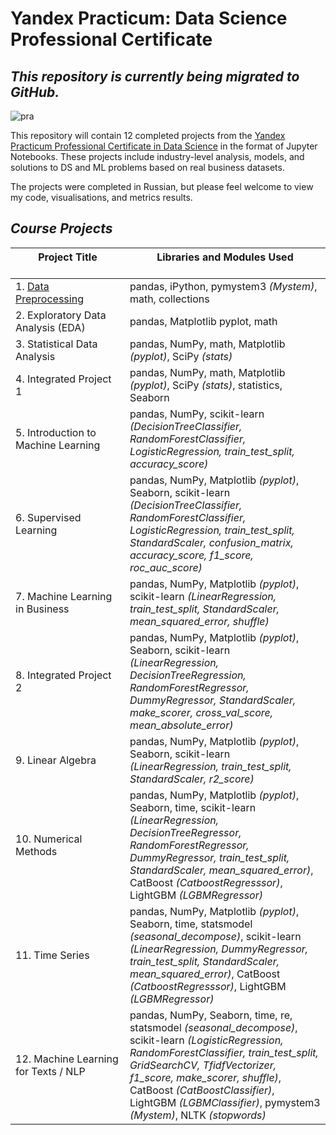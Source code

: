 # Yandex Practicum: Data Science Professional Certificate

## _This repository is currently being migrated to GitHub._

![pra](https://user-images.githubusercontent.com/101647250/174258608-cab4a61d-3680-4510-bc6f-c8b58fac50fa.jpg)


This repository will contain 12 completed projects from the [Yandex Practicum Professional Certificate in Data Science](https://practicum.com/data-scientist/) in the format of Jupyter Notebooks. These projects include industry-level analysis, models, and solutions to DS and ML problems based on real business datasets.

The projects were completed in Russian, but please feel welcome to view my code, visualisations, and metrics results.


## _Course Projects_

| <img width=1100/><span class="align-top"> Project Title <br /></span></img><br /> | <img width=900/><span class="align-top"> Libraries and Modules Used               <br /></span></img><br />
| -------------------------------------- | ---------------------------------------------- 
| 1\. [Data Preprocessing](https://github.com/an-sla/DataSci-ML-Practicum/blob/main/Data-preprocessing%20(Topic%201)/project-topic1-(data-preprocessing).ipynb)                    | pandas, iPython, pymystem3 _(Mystem)_, math, collections 
| 2\. Exploratory Data Analysis (EDA)    | pandas, Matplotlib pyplot, math               
| 3\. Statistical Data Analysis          | pandas, NumPy, math, Matplotlib _(pyplot)_, SciPy _(stats)_ 
| 4\. Integrated Project 1               | pandas, NumPy, math, Matplotlib _(pyplot)_, SciPy _(stats)_, statistics, Seaborn 
| 5\. Introduction to Machine Learning   | pandas, NumPy, scikit-learn _(DecisionTreeClassifier, RandomForestClassifier, LogisticRegression, train_test_split, accuracy_score)_ 
| 6\. Supervised Learning                |  pandas, NumPy, Matplotlib _(pyplot)_, Seaborn, scikit-learn _(DecisionTreeClassifier, RandomForestClassifier, LogisticRegression, train_test_split, StandardScaler, confusion_matrix, accuracy_score, f1_score, roc_auc_score)_ 
| 7\. Machine Learning in Business       | pandas, NumPy, Matplotlib _(pyplot)_, scikit-learn _(LinearRegression, train_test_split, StandardScaler, mean_squared_error, shuffle)_ 
| 8\. Integrated Project 2               | pandas, NumPy, Matplotlib _(pyplot)_, Seaborn, scikit-learn _(LinearRegression, DecisionTreeRegression, RandomForestRegressor, DummyRegressor, StandardScaler, make_scorer, cross_val_score, mean_absolute_error)_ 
| 9\. Linear Algebra                     | pandas, NumPy, Matplotlib _(pyplot)_, Seaborn, scikit-learn _(LinearRegression, train_test_split, StandardScaler, r2_score)_ 
| 10\. Numerical Methods                 | pandas, NumPy, Matplotlib _(pyplot)_, Seaborn, time, scikit-learn _(LinearRegression, DecisionTreeRegressor, RandomForestRegressor, DummyRegressor, train_test_split, StandardScaler, mean_squared_error)_, CatBoost _(CatboostRegresssor)_, LightGBM _(LGBMRegressor)_ 
| 11\. Time Series                       | pandas, NumPy, Matplotlib _(pyplot)_, Seaborn, time, statsmodel _(seasonal_decompose)_, scikit-learn _(LinearRegression, DummyRegressor, train_test_split, StandardScaler, mean_squared_error)_, CatBoost _(CatboostRegresssor)_, LightGBM _(LGBMRegressor)_ 
| 12\. Machine Learning for Texts / NLP | pandas, NumPy, Seaborn, time, re, statsmodel _(seasonal_decompose)_, scikit-learn _(LogisticRegression, RandomForestClassifier, train_test_split, GridSearchCV, TfidfVectorizer, f1_score, make_scorer, shuffle)_, CatBoost _(CatBoostClassifier)_, LightGBM _(LGBMClassifier)_, pymystem3 _(Mystem)_, NLTK _(stopwords)_ 
